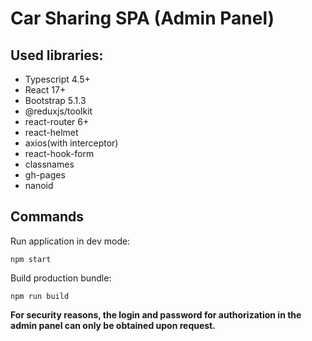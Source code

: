 # Car Sharing SPA (Admin Panel)

## Used libraries:

- Typescript 4.5+
- React 17+
- Bootstrap 5.1.3
- @reduxjs/toolkit
- react-router 6+
- react-helmet
- axios(with interceptor)
- react-hook-form
- classnames
- gh-pages
- nanoid

## Commands

Run application in dev mode:

```shell
npm start
```

Build production bundle:

```shell
npm run build
```

**For security reasons, the login and password for authorization in the admin panel can only be obtained upon request.**

